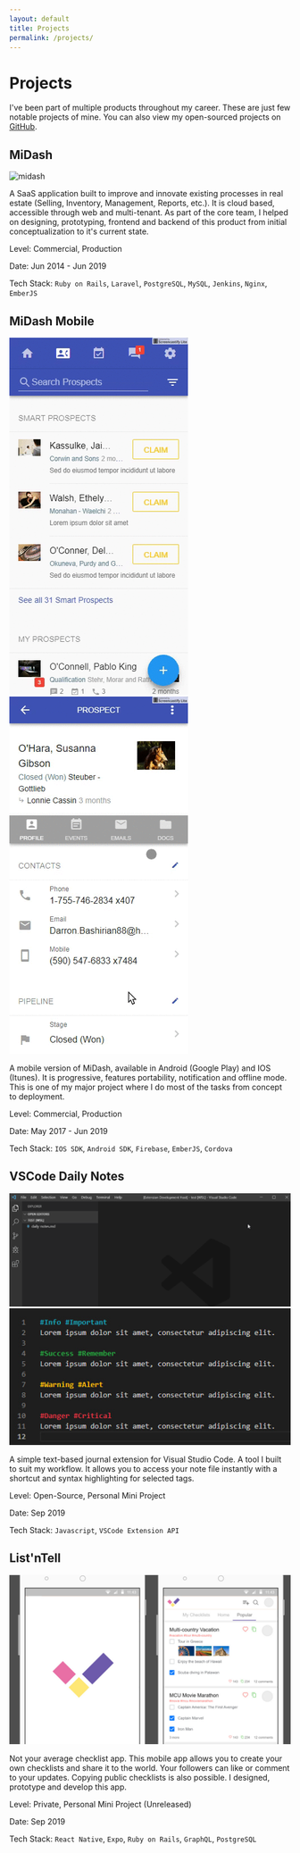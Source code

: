 ```yaml
---
layout: default
title: Projects
permalink: /projects/
---
```


# Projects

I've been part of multiple products throughout my career. These are just few notable projects of mine.
You can also view my open-sourced projects on [GitHub](https://github.com/inaki-ibarra?tab=repositories).

## MiDash

![midash](/assets/images/midash.gif)

A SaaS application built to improve and innovate existing processes in real estate (Selling, Inventory, Management, Reports, etc.). It is cloud based, accessible through web and multi-tenant. As part of the core team, I helped on designing, prototyping, frontend and backend of this product from initial conceptualization to it's current state.

Level: Commercial, Production

Date: Jun 2014 - Jun 2019

Tech Stack: `Ruby on Rails`, `Laravel`, `PostgreSQL`, `MySQL`, `Jenkins`, `Nginx`, `EmberJS`

## MiDash Mobile

![m-mobile-1](/assets/images/m-mobile-1.gif)
![m-mobile-2](/assets/images/m-mobile-2.gif)

A mobile version of MiDash, available in Android (Google Play) and IOS (Itunes).
It is progressive, features portability, notification and offline mode. This is one of my major project where I do most of the tasks from concept to deployment.

Level: Commercial, Production

Date: May 2017 - Jun 2019

Tech Stack: `IOS SDK`, `Android SDK`, `Firebase`, `EmberJS`, `Cordova`

## VSCode Daily Notes

![vscode-daily-notes](/assets/images/vscode-daily-notes.gif)
![vscode-daily-notes-tags](/assets/images/vscode-daily-notes-tags.jpg)

A simple text-based journal extension for Visual Studio Code. A tool I built to suit my workflow. It allows you to access your note file instantly with a shortcut and syntax highlighting for selected tags.

Level: Open-Source, Personal Mini Project

Date: Sep 2019

Tech Stack: `Javascript`, `VSCode Extension API`

## List'nTell

![vscode-daily-notes](/assets/images/listntell.jpg)

Not your average checklist app. This mobile app allows you to create your own checklists and share it to the world. Your followers can like or comment to your updates. Copying public checklists is also possible. I designed, prototype and develop this app.

Level: Private, Personal Mini Project (Unreleased)

Date: Sep 2019

Tech Stack: `React Native`, `Expo`, `Ruby on Rails`, `GraphQL`, `PostgreSQL`
